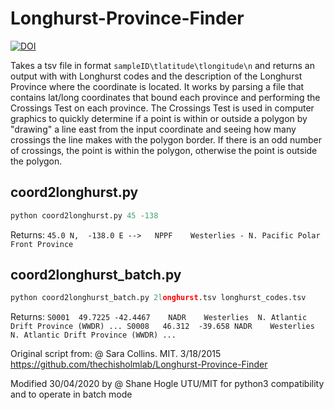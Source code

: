 # Longhurst-Province-Finder
[![DOI](https://zenodo.org/badge/DOI/10.5281/zenodo.3786234.svg)](https://doi.org/10.5281/zenodo.3786234)

Takes a tsv file in format `sampleID\tlatitude\tlongitude\n` and 
returns an output with with Longhurst codes and the description of
the Longhurst Province where the coordinate is located. It works by parsing a file that
contains lat/long coordinates that bound each province and performing the Crossings Test
on each province.  The Crossings Test is used in computer graphics to quickly
determine if a point is within or outside a polygon by "drawing" a line east from the
input coordinate and seeing how many crossings the line makes with the polygon border.
If there is an odd number of crossings, the point is within the polygon, otherwise the
point is outside the polygon.

## coord2longhurst.py
```python
python coord2longhurst.py 45 -138
```

Returns:
`45.0 N,  -138.0 E -->   NPPF 	 Westerlies - N. Pacific Polar Front Province`

## coord2longhurst_batch.py
```python
python coord2longhurst_batch.py 2longhurst.tsv longhurst_codes.tsv
```
Returns:
`S0001	49.7225	-42.4467	NADR	Westerlies	N. Atlantic Drift Province (WWDR)
...
S0008	46.312	-39.658	NADR	Westerlies	N. Atlantic Drift Province (WWDR)
...`

Original script from:
@ Sara Collins.  MIT.  3/18/2015
https://github.com/thechisholmlab/Longhurst-Province-Finder

Modified 30/04/2020 by @ Shane Hogle UTU/MIT
for python3 compatibility and to operate in 
batch mode

